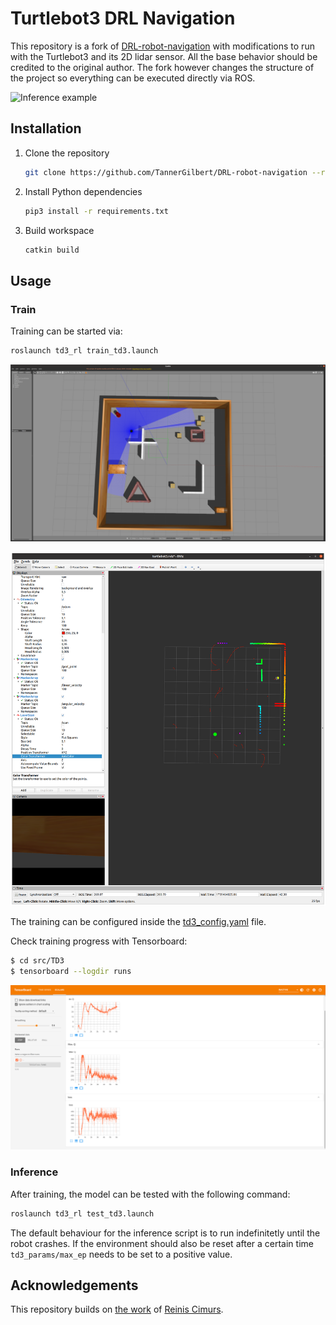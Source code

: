 # Turtlebot3 DRL Navigation

This repository is a fork of [DRL-robot-navigation](https://github.com/reiniscimurs/DRL-robot-navigation) with modifications to run with the Turtlebot3 and its 2D lidar sensor. All the base behavior should be credited to the original author. The fork however changes the structure of the project so everything can be executed directly via ROS.

![Inference example](doc/model_test.gif)

## Installation

1. Clone the repository
    ```bash
    git clone https://github.com/TannerGilbert/DRL-robot-navigation --recursive
    ```
2. Install Python dependencies
    ```bash
    pip3 install -r requirements.txt
    ```
3. Build workspace
    ```bash
    catkin build
    ```

## Usage

### Train

Training can be started via:

```bash
roslaunch td3_rl train_td3.launch
```

![Gazebo environment](doc/environment.png)

![RVIZ](doc/rviz.png)

The training can be configured inside the [td3_config.yaml](src/TD3/config/td3_config.yaml) file.

Check training progress with Tensorboard:
```bash
$ cd src/TD3
$ tensorboard --logdir runs
```

![Tensorboard](doc/tensorboard.png)

### Inference

After training, the model can be tested with the following command:

```bash
roslaunch td3_rl test_td3.launch
```

The default behaviour for the inference script is to run indefinitetly until the robot crashes. If the environment should also be reset after a certain time `td3_params/max_ep` needs to be set to a positive value.

## Acknowledgements

This repository builds on [the work](https://github.com/reiniscimurs/DRL-robot-navigation) of [Reinis Cimurs](https://github.com/reiniscimurs).